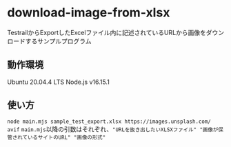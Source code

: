 # download-image-from-xlsx
TestrailからExportしたExcelファイル内に記述されているURLから画像をダウンロードするサンプルプログラム

## 動作環境
Ubuntu 20.04.4 LTS
Node.js v16.15.1

## 使い方
`node main.mjs sample_test_export.xlsx https://images.unsplash.com/ avif`
`main.mjs`以降の引数はそれぞれ、`"URLを抜き出したいXLSXファイル" "画像が保管されているサイトのURL" "画像の形式"`
